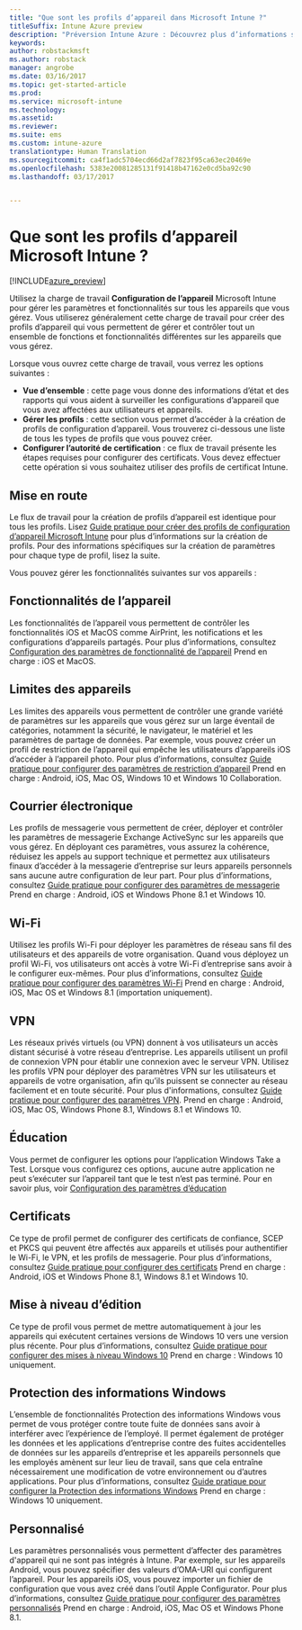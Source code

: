 ```yaml
---
title: "Que sont les profils d’appareil dans Microsoft Intune ?"
titleSuffix: Intune Azure preview
description: "Préversion Intune Azure : Découvrez plus d’informations sur les profils d’appareil Intune et comment ils peuvent vous aider à gérer et protéger les appareils de votre entreprise."
keywords: 
author: robstackmsft
ms.author: robstack
manager: angrobe
ms.date: 03/16/2017
ms.topic: get-started-article
ms.prod: 
ms.service: microsoft-intune
ms.technology: 
ms.assetid: 
ms.reviewer: 
ms.suite: ems
ms.custom: intune-azure
translationtype: Human Translation
ms.sourcegitcommit: ca4f1adc5704ecd66d2af7823f95ca63ec20469e
ms.openlocfilehash: 5383e20081285131f91418b47162e0cd5ba92c90
ms.lasthandoff: 03/17/2017


---
```


# <a name="what-are-microsoft-intune-device-profiles"></a>Que sont les profils d’appareil Microsoft Intune ?

[!INCLUDE[azure_preview](../includes/azure_preview.md)]

Utilisez la charge de travail **Configuration de l’appareil** Microsoft Intune pour gérer les paramètres et fonctionnalités sur tous les appareils que vous gérez. Vous utiliserez généralement cette charge de travail pour créer des profils d’appareil qui vous permettent de gérer et contrôler tout un ensemble de fonctions et fonctionnalités différentes sur les appareils que vous gérez.

Lorsque vous ouvrez cette charge de travail, vous verrez les options suivantes :

- **Vue d’ensemble** : cette page vous donne des informations d’état et des rapports qui vous aident à surveiller les configurations d’appareil que vous avez affectées aux utilisateurs et appareils.
- **Gérer les profils** : cette section vous permet d’accéder à la création de profils de configuration d’appareil. Vous trouverez ci-dessous une liste de tous les types de profils que vous pouvez créer.
- **Configurer l’autorité de certification** : ce flux de travail présente les étapes requises pour configurer des certificats. Vous devez effectuer cette opération si vous souhaitez utiliser des profils de certificat Intune.

## <a name="getting-started"></a>Mise en route

Le flux de travail pour la création de profils d’appareil est identique pour tous les profils. Lisez [Guide pratique pour créer des profils de configuration d’appareil Microsoft Intune](/intune-azure/configure-devices/how-to-create-device-profiles) pour plus d’informations sur la création de profils. Pour des informations spécifiques sur la création de paramètres pour chaque type de profil, lisez la suite.

Vous pouvez gérer les fonctionnalités suivantes sur vos appareils :

## <a name="device-features"></a>Fonctionnalités de l’appareil

Les fonctionnalités de l’appareil vous permettent de contrôler les fonctionnalités iOS et MacOS comme AirPrint, les notifications et les configurations d’appareils partagés.
Pour plus d’informations, consultez [Configuration des paramètres de fonctionnalité de l’appareil](how-to-configure-device-features.md) Prend en charge : iOS et MacOS.

## <a name="device-restrictions"></a>Limites des appareils
Les limites des appareils vous permettent de contrôler une grande variété de paramètres sur les appareils que vous gérez sur un large éventail de catégories, notamment la sécurité, le navigateur, le matériel et les paramètres de partage de données. Par exemple, vous pouvez créer un profil de restriction de l’appareil qui empêche les utilisateurs d’appareils iOS d’accéder à l’appareil photo.
Pour plus d’informations, consultez [Guide pratique pour configurer des paramètres de restriction d’appareil](how-to-configure-device-restrictions.md) Prend en charge : Android, iOS, Mac OS, Windows 10 et Windows 10 Collaboration.

## <a name="email"></a>Courrier électronique
Les profils de messagerie vous permettent de créer, déployer et contrôler les paramètres de messagerie Exchange ActiveSync sur les appareils que vous gérez. En déployant ces paramètres, vous assurez la cohérence, réduisez les appels au support technique et permettez aux utilisateurs finaux d’accéder à la messagerie d’entreprise sur leurs appareils personnels sans aucune autre configuration de leur part.
Pour plus d’informations, consultez [Guide pratique pour configurer des paramètres de messagerie](how-to-configure-email-settings.md) Prend en charge : Android, iOS et Windows Phone 8.1 et Windows 10.

## <a name="wi-fi"></a>Wi-Fi
Utilisez les profils Wi-Fi pour déployer les paramètres de réseau sans fil des utilisateurs et des appareils de votre organisation. Quand vous déployez un profil Wi-Fi, vos utilisateurs ont accès à votre Wi-Fi d’entreprise sans avoir à le configurer eux-mêmes.
Pour plus d’informations, consultez [Guide pratique pour configurer des paramètres Wi-Fi](how-to-configure-wi-fi-settings.md) Prend en charge : Android, iOS, Mac OS et Windows 8.1 (importation uniquement).

## <a name="vpn"></a>VPN
Les réseaux privés virtuels (ou VPN) donnent à vos utilisateurs un accès distant sécurisé à votre réseau d’entreprise. Les appareils utilisent un profil de connexion VPN pour établir une connexion avec le serveur VPN. Utilisez les profils VPN pour déployer des paramètres VPN sur les utilisateurs et appareils de votre organisation, afin qu’ils puissent se connecter au réseau facilement et en toute sécurité.
Pour plus d'informations, consultez [Guide pratique pour configurer des paramètres VPN](how-to-configure-vpn-settings.md).
Prend en charge : Android, iOS, Mac OS, Windows Phone 8.1, Windows 8.1 et Windows 10.

## <a name="education"></a>Éducation
Vous permet de configurer les options pour l’application Windows Take a Test. Lorsque vous configurez ces options, aucune autre application ne peut s’exécuter sur l’appareil tant que le test n’est pas terminé.
Pour en savoir plus, voir [Configuration des paramètres d’éducation](how-to-configure-education-settings.md)

## <a name="certificates"></a>Certificats
Ce type de profil permet de configurer des certificats de confiance, SCEP et PKCS qui peuvent être affectés aux appareils et utilisés pour authentifier le Wi-Fi, le VPN, et les profils de messagerie.
Pour plus d’informations, consultez [Guide pratique pour configurer des certificats](how-to-configure-certificates.md) Prend en charge : Android, iOS et Windows Phone 8.1, Windows 8.1 et Windows 10.

## <a name="edition-upgrade"></a>Mise à niveau d’édition
Ce type de profil vous permet de mettre automatiquement à jour les appareils qui exécutent certaines versions de Windows 10 vers une version plus récente. Pour plus d’informations, consultez [Guide pratique pour configurer des mises à niveau Windows 10](how-to-configure-windows-10-edition-upgrade.md) Prend en charge : Windows 10 uniquement.

## <a name="windows-information-protection"></a>Protection des informations Windows
L’ensemble de fonctionnalités Protection des informations Windows vous permet de vous protéger contre toute fuite de données sans avoir à interférer avec l’expérience de l’employé. Il permet également de protéger les données et les applications d’entreprise contre des fuites accidentelles de données sur les appareils d’entreprise et les appareils personnels que les employés amènent sur leur lieu de travail, sans que cela entraîne nécessairement une modification de votre environnement ou d’autres applications.
Pour plus d’informations, consultez [Guide pratique pour configurer la Protection des informations Windows](how-to-configure-windows-information-protection.md) Prend en charge : Windows 10 uniquement.

## <a name="custom"></a>Personnalisé
Les paramètres personnalisés vous permettent d’affecter des paramètres d'appareil qui ne sont pas intégrés à Intune. Par exemple, sur les appareils Android, vous pouvez spécifier des valeurs d’OMA-URI qui configurent l’appareil. Pour les appareils iOS, vous pouvez importer un fichier de configuration que vous avez créé dans l’outil Apple Configurator.
Pour plus d’informations, consultez [Guide pratique pour configurer des paramètres personnalisés](how-to-configure-custom-settings.md) Prend en charge : Android, iOS, Mac OS et Windows Phone 8.1.

